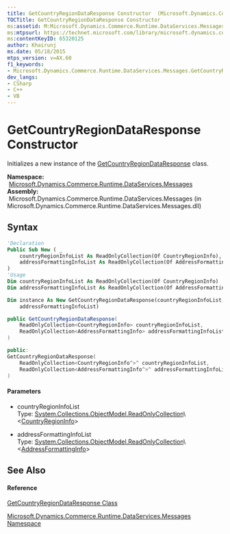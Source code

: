```yaml
---
title: GetCountryRegionDataResponse Constructor  (Microsoft.Dynamics.Commerce.Runtime.DataServices.Messages)
TOCTitle: GetCountryRegionDataResponse Constructor
ms:assetid: M:Microsoft.Dynamics.Commerce.Runtime.DataServices.Messages.GetCountryRegionDataResponse.#ctor(System.Collections.ObjectModel.ReadOnlyCollection{Microsoft.Dynamics.Commerce.Runtime.DataModel.CountryRegionInfo},System.Collections.ObjectModel.ReadOnlyCollection{Microsoft.Dynamics.Commerce.Runtime.DataModel.AddressFormattingInfo})
ms:mtpsurl: https://technet.microsoft.com/library/microsoft.dynamics.commerce.runtime.dataservices.messages.getcountryregiondataresponse.getcountryregiondataresponse(v=AX.60)
ms:contentKeyID: 65320125
author: Khairunj
ms.date: 05/18/2015
mtps_version: v=AX.60
f1_keywords:
- Microsoft.Dynamics.Commerce.Runtime.DataServices.Messages.GetCountryRegionDataResponse.#ctor
dev_langs:
- CSharp
- C++
- VB
---
```


# GetCountryRegionDataResponse Constructor

Initializes a new instance of the [GetCountryRegionDataResponse](getcountryregiondataresponse-class-microsoft-dynamics-commerce-runtime-dataservices-messages.md) class.

**Namespace:**  [Microsoft.Dynamics.Commerce.Runtime.DataServices.Messages](microsoft-dynamics-commerce-runtime-dataservices-messages-namespace.md)  
**Assembly:**  Microsoft.Dynamics.Commerce.Runtime.DataServices.Messages (in Microsoft.Dynamics.Commerce.Runtime.DataServices.Messages.dll)

## Syntax

``` vb
'Declaration
Public Sub New ( _
    countryRegionInfoList As ReadOnlyCollection(Of CountryRegionInfo), _
    addressFormattingInfoList As ReadOnlyCollection(Of AddressFormattingInfo) _
)
'Usage
Dim countryRegionInfoList As ReadOnlyCollection(Of CountryRegionInfo)
Dim addressFormattingInfoList As ReadOnlyCollection(Of AddressFormattingInfo)

Dim instance As New GetCountryRegionDataResponse(countryRegionInfoList, _
    addressFormattingInfoList)
```

``` csharp
public GetCountryRegionDataResponse(
    ReadOnlyCollection<CountryRegionInfo> countryRegionInfoList,
    ReadOnlyCollection<AddressFormattingInfo> addressFormattingInfoList
)
```

``` c++
public:
GetCountryRegionDataResponse(
    ReadOnlyCollection<CountryRegionInfo^>^ countryRegionInfoList, 
    ReadOnlyCollection<AddressFormattingInfo^>^ addressFormattingInfoList
)
```

#### Parameters

  - countryRegionInfoList  
    Type: [System.Collections.ObjectModel.ReadOnlyCollection](https://technet.microsoft.com/library/ms132474\(v=ax.60\))\<[CountryRegionInfo](countryregioninfo-class-microsoft-dynamics-commerce-runtime-datamodel.md)\>  

<!-- end list -->

  - addressFormattingInfoList  
    Type: [System.Collections.ObjectModel.ReadOnlyCollection](https://technet.microsoft.com/library/ms132474\(v=ax.60\))\<[AddressFormattingInfo](addressformattinginfo-class-microsoft-dynamics-commerce-runtime-datamodel.md)\>  

## See Also

#### Reference

[GetCountryRegionDataResponse Class](getcountryregiondataresponse-class-microsoft-dynamics-commerce-runtime-dataservices-messages.md)

[Microsoft.Dynamics.Commerce.Runtime.DataServices.Messages Namespace](microsoft-dynamics-commerce-runtime-dataservices-messages-namespace.md)

